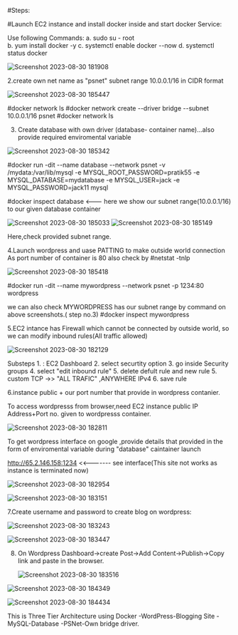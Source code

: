 #Steps:

 #Launch EC2 instance and install docker inside and start docker Service:
   
Use following Commands:
      a. sudo su - root               
      b. yum install docker -y
      c. systemctl enable  docker --now
      d. systemctl status docker

   ![Screenshot 2023-08-30 181908](https://github.com/pratikshashinde55/agricultural_bot/assets/61465971/c919913b-aa92-448a-97f3-7a61165a0451)

2.create own net name as "psnet"
        subnet range 10.0.0.1/16 in CIDR format
        
  ![Screenshot 2023-08-30 185447](https://github.com/pratikshashinde55/agricultural_bot/assets/61465971/bc2e8ddd-5f80-42f6-90a4-0f44bc5607be)
      

#docker network ls
#docker network create --driver bridge --subnet 10.0.0.1/16  psnet
#docker network ls



3. Create database with own driver (database- container name)...also provide required enviromental variable

 ![Screenshot 2023-08-30 185342](https://github.com/pratikshashinde55/agricultural_bot/assets/61465971/2e1f0892-4059-4b02-b876-f91907d4bd7b)

#docker run -dit --name database --network psnet -v /mydata:/var/lib/mysql -e MYSQL_ROOT_PASSWORD=pratik55  -e MYSQL_DATABASE=mydatabase  -e MYSQL_USER=jack  -e MYSQL_PASSWORD=jack11 mysql

#docker inspect database   <--- here we show our subnet range(10.0.0.1/16) to our given database container

![Screenshot 2023-08-30 185033](https://github.com/pratikshashinde55/agricultural_bot/assets/61465971/0188840f-d021-4d93-b3dc-acb4f5951ddd)
![Screenshot 2023-08-30 185149](https://github.com/pratikshashinde55/agricultural_bot/assets/61465971/491672f9-612e-4480-9fef-48cfd2c61920)

Here,check provided subnet range.

4.Launch wordpress and uase PATTING to make outside world connection 
 As port number of container is 80 also check by #netstat -tnlp
 
 ![Screenshot 2023-08-30 185418](https://github.com/pratikshashinde55/agricultural_bot/assets/61465971/67b0ad62-3774-4f05-baf9-d3c8ad45305a)

  
  #docker run -dit --name mywordpress --network psnet -p 1234:80 wordpress

we can also check MYWORDPRESS has our subnet range by command on above screenshots.( step no.3)
#docker inspect mywordpress

5.EC2 intance has Firewall which cannot be connected by outside world, so we can modify inbound rules(All traffic allowed)

![Screenshot 2023-08-30 182129](https://github.com/pratikshashinde55/agricultural_bot/assets/61465971/f5cb4732-1715-4a23-89da-92f825f1ec81)

Substeps
     1. : EC2 Dashboard 
     2. select securtity option 
     3. go inside Security groups
     4. select "edit inbound rule"
     5. delete defult rule and new rule
     5. custom TCP ->> "ALL TRAFIC" ,ANYWHERE IPv4
     6. save rule


6.instance public + our port number that provide in wordpress contanier.

To access wordpresss from browser,need EC2 instance public IP Address+Port no. given to wordpresss container.

![Screenshot 2023-08-30 182811](https://github.com/pratikshashinde55/Three-Tier-Architecture/assets/61465971/10362dc7-d157-4d81-801e-109dada0e487)

To get wordpress interface on google ,provide details that provided in the form of enviromental variable during "database" caintainer launch

http://65.2.146.158:1234 <<------- see interface(This site not works as instance is terminated now)

![Screenshot 2023-08-30 182954](https://github.com/pratikshashinde55/Three-Tier-Architecture/assets/61465971/373ccfce-737e-4d25-adb9-67e718b13eed)

![Screenshot 2023-08-30 183151](https://github.com/pratikshashinde55/Three-Tier-Architecture/assets/61465971/274b58bf-662d-471e-b30d-0377d9ac259d)

7.Create username and password to create blog on wordpress:

![Screenshot 2023-08-30 183243](https://github.com/pratikshashinde55/Three-Tier-Architecture/assets/61465971/252d4b4d-25b8-42c7-a578-533c799266e7)

![Screenshot 2023-08-30 183447](https://github.com/pratikshashinde55/Three-Tier-Architecture/assets/61465971/7d416ddc-dc57-4ea2-93f0-fa2f4271e632)


8. On Wordpress Dashboard->create Post->Add Content->Publish->Copy link and paste in the browser.

   ![Screenshot 2023-08-30 183516](https://github.com/pratikshashinde55/Three-Tier-Architecture/assets/61465971/1fcf7a55-6131-4b29-93a0-e4af41897ecf)

![Screenshot 2023-08-30 184349](https://github.com/pratikshashinde55/Three-Tier-Architecture/assets/61465971/81302180-ad3f-4a8a-83c5-12f70395e70e)

![Screenshot 2023-08-30 184434](https://github.com/pratikshashinde55/Three-Tier-Architecture/assets/61465971/f112c827-0bdd-4f42-970c-1aac3e2555ac)


This is Three Tier Architecture using Docker
-WordPress-Blogging Site
-MySQL-Database
-PSNet-Own bridge driver.





 
